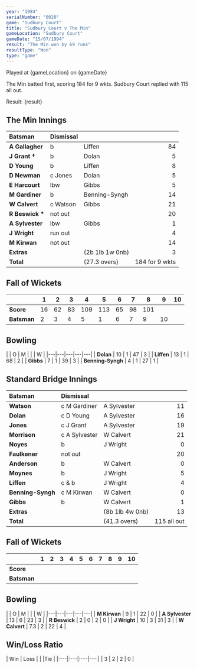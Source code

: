 ```yaml
---
year: "1984"
serialNumber: "0020"
game: "Sudbury Court"
title: "Sudbury Court v The Min"
gameLocation: "Sudbury Court"
gameDate: "15/07/1994"
result: "The Min won by 69 runs"
resultType: "Won"
type: "game"
---
```


Played at {gameLocation} on {gameDate} 

The Min batted first, scoring 184 for 9 wkts. Sudbury Court replied with 115 all out.

Result: {result}
 
## The Min Innings

| Batsman | Dismissal |  |  |
|:---|:---|---|---:|
| **A Gallagher** | b | Liffen | 84 | 
| **J Grant &#8224;** | b | Dolan | 5 | 
| **D Young** | b | Liffen | 8 | 
| **D Newman** | c Jones | Dolan | 5 | 
| **E Harcourt** | lbw  | Gibbs | 5 | 
| **M Gardiner** | b | Benning-Syngh | 14 | 
| **W Calvert** | c Watson | Gibbs | 21 | 
| **R Beswick &#42;** | not out | | 20 | 
| **A Sylvester** | lbw | Gibbs | 1 | 
| **J Wright** | run out | | 4 | 
| **M Kirwan** | not out | | 14 | 
| **Extras** | | (2b 1lb 1w 0nb) | 3 | 
| **Total** | | (27.3 overs) | 184 for 9 wkts | 

## Fall of Wickets

| | 1 | 2 | 3 | 4 | 5 | 6 | 7 | 8 | 9 | 10 |
|---|---|---|---|---|---|---|---|---|---|---|
| **Score** | 16 | 62 | 83 | 109 | 113 | 65 | 98 | 101 | | | 
| **Batsman** | 2 | 3 | 4 | 5 | 1 | 6 | 7 | 9 | 10| | 


## Bowling

| | O | M |  |  | W |
|---|---|---|---|---|
| **Dolan** | 10 | 1 | 47 | 3 | 
| **Liffen** | 13 | 1 | 68 | 2 | 
| **Gibbs** | 7 | 1 | 39 | 3 | 
| **Benning-Syngh** | 4 | 1 | 27 | 1 | 

## Standard Bridge Innings

| Batsman | Dismissal |  |  |
|:---|:---|---|---:|
| **Watson** | c M Gardiner | A Sylvester | 11 | 
| **Dolan** | c D Young | A Sylvester | 16 | 
| **Jones** | c J Grant | A Sylvester | 19 | 
| **Morrison** | c A Sylvester | W Calvert | 21 | 
| **Noyes** | b | J Wright | 0 | 
| **Faulkener** | not out |  | 20 | 
| **Anderson** | b | W Calvert | 0 | 
| **Moynes** | b | J Wright | 5 | 
| **Liffen** | c & b | J Wright | 4 | 
| **Benning-Syngh** | c M Kirwan | W Calvert | 0 | 
| **Gibbs** | b | W Calvert | 1 | 
| **Extras** | | (8b 1lb 4w 0nb) | 13 | 
| **Total** | | (41.3 overs) | 115 all out | 

## Fall of Wickets

| | 1 | 2 | 3 | 4 | 5 | 6 | 7 | 8 | 9 | 10 |
|---|---|---|---|---|---|---|---|---|---|---|
| **Score** | | | | | | | | | | | 
| **Batsman** | | | | | | | | | | | 


## Bowling

| | O | M |  |  | W |
|---|---|---|---|---|
| **M Kirwan** | 9 | 1 | 22 | 0 | 
| **A Sylvester** | 13 | 6 | 23 | 3 | 
| **R Beswick** | 2 | 0 | 2 | 0 | 
| **J Wright** | 10 | 3 | 31 | 3 | 
| **W Calvert** | 7.3 | 2 | 22 | 4 | 

## Win/Loss Ratio

| Win | Loss |  |  |Tie |
|:---|:---|:---|---:|
| 3 | 2 | 2 | 0 |